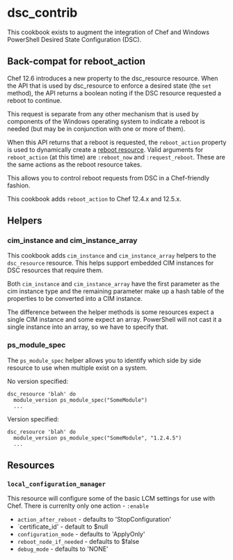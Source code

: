 

# dsc_contrib

This cookbook exists to augment the integration of Chef and Windows PowerShell Desired State Configuration (DSC).

## Back-compat for reboot_action

Chef 12.6 introduces a new property to the dsc_resource resource. When the API that is used by dsc_resource to enforce a desired state (the `set` method), the API returns a boolean noting if the DSC resource requested a reboot to continue.

This request is separate from any other mechanism that is used by components of the Windows operating system to indicate a reboot is needed (but may be in conjunction with one or more of them).

When this API returns that a reboot is requested, the `reboot_action` property is used to dynamically create a [reboot resource](https://docs.chef.io/resource_reboot.html).  Valid arguments for `reboot_action` (at this time) are `:reboot_now` and `:request_reboot`.  These are the same actions as the reboot resource takes.

This allows you to control reboot requests from DSC in a Chef-friendly fashion.

This cookbook adds `reboot_action` to Chef 12.4.x and 12.5.x.

## Helpers

### cim_instance and cim_instance_array
This cookbook adds `cim_instance` and `cim_instance_array` helpers to the `dsc_resource` resource.  This helps support embedded CIM instances for DSC resources that require them.

Both `cim_instance` and `cim_instance_array` have the first parameter as the cim instance type and the remaining parameter make up a hash table of the properties to be converted into a CIM instance.

The difference between the helper methods is some resources expect a single CIM instance and some expect an array.  PowerShell will not cast it a single instance into an array, so we have to specify that.

### ps_module_spec
The `ps_module_spec` helper allows you to identify which side by side resource to use when multiple exist on a system.

No version specified: 

```
dsc_resource 'blah' do
  module_version ps_module_spec("SomeModule")
  ...
```

Version specified:

```
dsc_resource 'blah' do
  module_version ps_module_spec("SomeModule", "1.2.4.5")
  ...
```

## Resources

### `local_configuration_manager`

This resource will configure some of the basic LCM settings for use with Chef.  There is currenlty only one action - `:enable`

* `action_after_reboot` - defaults to 'StopConfiguration'
* `certificate_id' - default to $null
* `configuration_mode` - defaults to 'ApplyOnly'
* `reboot_node_if_needed` - defaults to $false
* `debug_mode` - defaults to 'NONE'
